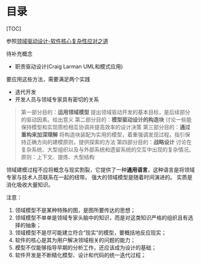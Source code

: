 
# 目录

[TOC]

参照[领域驱动设计-软件核心复杂性应对之道]()

待补充概念 
- 职责驱动设计(Craig Larman UML和模式应用)

要应用这些方法，需要满足两个实践
- 迭代开发
- 开发人员与领域专家具有密切的关系

> 第一部分目的：**运用领域模型** 提出领域驱动开发的基本目标，是后续部分的驱动因素。给出意义
> 第二部分目的：**模型驱动设计的构造块** 讨论一些能保持模型和实现质检相互协调并提高效率的设计决策
> 第三部分目的：**通过重构来加深理解** 将构造块装配为实用的模型，着重强调发现过程。指引保持正确方向的建模原则，提供探索的方法
> 第四部分目的：**战略设计** 讨论在复杂系统、大型组织以及与外部系统和遗留系统的交互中出现的复杂情况。原则：上下文、提炼、大型结构

领域建模过程不应将概念与现实割裂，它提供了一种**通用语言**，这种语言是将领域专家与技术人员联系在一起的纽带。
强大的领域模型是随着时间演进的。
实质是消化吸收大量知识。

注意：
1. 领域模型不是某种特殊的图，是图所要传达的思想；
2. 领域模型不单单是领域专家头脑中的知识，而是对这类知识严格的组织且有选择的抽象；
3. 领域模型不是尽可能建立符合“现实”的模型，要概括地反应现实；
4. 软件的核心是其为用户解决领域相关的问题的能力；
5. 模型不仅能够指导早期的分析工作，还应该成为设计的基础；
6. 软件开发是不断精化模型、设计和代码的统一迭代过程；